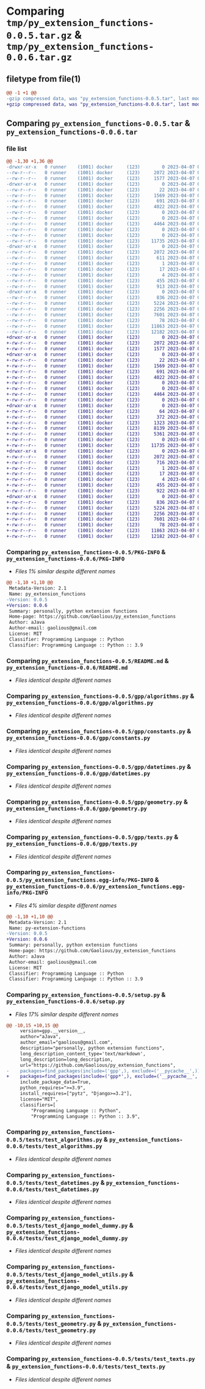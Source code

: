 # Comparing `tmp/py_extension_functions-0.0.5.tar.gz` & `tmp/py_extension_functions-0.0.6.tar.gz`

## filetype from file(1)

```diff
@@ -1 +1 @@
-gzip compressed data, was "py_extension_functions-0.0.5.tar", last modified: Fri Apr  7 04:15:20 2023, max compression
+gzip compressed data, was "py_extension_functions-0.0.6.tar", last modified: Fri Apr  7 04:21:47 2023, max compression
```

## Comparing `py_extension_functions-0.0.5.tar` & `py_extension_functions-0.0.6.tar`

### file list

```diff
@@ -1,30 +1,36 @@
-drwxr-xr-x   0 runner    (1001) docker     (123)        0 2023-04-07 04:15:20.469733 py_extension_functions-0.0.5/
--rw-r--r--   0 runner    (1001) docker     (123)     2072 2023-04-07 04:15:20.469733 py_extension_functions-0.0.5/PKG-INFO
--rw-r--r--   0 runner    (1001) docker     (123)     1577 2023-04-07 04:15:08.000000 py_extension_functions-0.0.5/README.md
-drwxr-xr-x   0 runner    (1001) docker     (123)        0 2023-04-07 04:15:20.465733 py_extension_functions-0.0.5/gpp/
--rw-r--r--   0 runner    (1001) docker     (123)       22 2023-04-07 04:15:08.000000 py_extension_functions-0.0.5/gpp/__init__.py
--rw-r--r--   0 runner    (1001) docker     (123)     1569 2023-04-07 04:15:08.000000 py_extension_functions-0.0.5/gpp/algorithms.py
--rw-r--r--   0 runner    (1001) docker     (123)      691 2023-04-07 04:15:08.000000 py_extension_functions-0.0.5/gpp/constants.py
--rw-r--r--   0 runner    (1001) docker     (123)     4022 2023-04-07 04:15:08.000000 py_extension_functions-0.0.5/gpp/datetimes.py
--rw-r--r--   0 runner    (1001) docker     (123)        0 2023-04-07 04:15:08.000000 py_extension_functions-0.0.5/gpp/decorators.py
--rw-r--r--   0 runner    (1001) docker     (123)        0 2023-04-07 04:15:08.000000 py_extension_functions-0.0.5/gpp/exceptions.py
--rw-r--r--   0 runner    (1001) docker     (123)     4464 2023-04-07 04:15:08.000000 py_extension_functions-0.0.5/gpp/geometry.py
--rw-r--r--   0 runner    (1001) docker     (123)        0 2023-04-07 04:15:08.000000 py_extension_functions-0.0.5/gpp/loggers.py
--rw-r--r--   0 runner    (1001) docker     (123)        0 2023-04-07 04:15:08.000000 py_extension_functions-0.0.5/gpp/networks.py
--rw-r--r--   0 runner    (1001) docker     (123)    11735 2023-04-07 04:15:08.000000 py_extension_functions-0.0.5/gpp/texts.py
-drwxr-xr-x   0 runner    (1001) docker     (123)        0 2023-04-07 04:15:20.469733 py_extension_functions-0.0.5/py_extension_functions.egg-info/
--rw-r--r--   0 runner    (1001) docker     (123)     2072 2023-04-07 04:15:20.000000 py_extension_functions-0.0.5/py_extension_functions.egg-info/PKG-INFO
--rw-r--r--   0 runner    (1001) docker     (123)      611 2023-04-07 04:15:20.000000 py_extension_functions-0.0.5/py_extension_functions.egg-info/SOURCES.txt
--rw-r--r--   0 runner    (1001) docker     (123)        1 2023-04-07 04:15:20.000000 py_extension_functions-0.0.5/py_extension_functions.egg-info/dependency_links.txt
--rw-r--r--   0 runner    (1001) docker     (123)       17 2023-04-07 04:15:20.000000 py_extension_functions-0.0.5/py_extension_functions.egg-info/requires.txt
--rw-r--r--   0 runner    (1001) docker     (123)        4 2023-04-07 04:15:20.000000 py_extension_functions-0.0.5/py_extension_functions.egg-info/top_level.txt
--rw-r--r--   0 runner    (1001) docker     (123)      455 2023-04-07 04:15:20.469733 py_extension_functions-0.0.5/setup.cfg
--rw-r--r--   0 runner    (1001) docker     (123)      913 2023-04-07 04:15:08.000000 py_extension_functions-0.0.5/setup.py
-drwxr-xr-x   0 runner    (1001) docker     (123)        0 2023-04-07 04:15:20.469733 py_extension_functions-0.0.5/tests/
--rw-r--r--   0 runner    (1001) docker     (123)      836 2023-04-07 04:15:08.000000 py_extension_functions-0.0.5/tests/test_algorithms.py
--rw-r--r--   0 runner    (1001) docker     (123)     5224 2023-04-07 04:15:08.000000 py_extension_functions-0.0.5/tests/test_datetimes.py
--rw-r--r--   0 runner    (1001) docker     (123)     2256 2023-04-07 04:15:08.000000 py_extension_functions-0.0.5/tests/test_django_model_dummy.py
--rw-r--r--   0 runner    (1001) docker     (123)     7601 2023-04-07 04:15:08.000000 py_extension_functions-0.0.5/tests/test_django_model_utils.py
--rw-r--r--   0 runner    (1001) docker     (123)       78 2023-04-07 04:15:08.000000 py_extension_functions-0.0.5/tests/test_django_task_model.py
--rw-r--r--   0 runner    (1001) docker     (123)    11863 2023-04-07 04:15:08.000000 py_extension_functions-0.0.5/tests/test_geometry.py
--rw-r--r--   0 runner    (1001) docker     (123)    12182 2023-04-07 04:15:08.000000 py_extension_functions-0.0.5/tests/test_texts.py
+drwxr-xr-x   0 runner    (1001) docker     (123)        0 2023-04-07 04:21:47.062906 py_extension_functions-0.0.6/
+-rw-r--r--   0 runner    (1001) docker     (123)     2072 2023-04-07 04:21:47.062906 py_extension_functions-0.0.6/PKG-INFO
+-rw-r--r--   0 runner    (1001) docker     (123)     1577 2023-04-07 04:21:37.000000 py_extension_functions-0.0.6/README.md
+drwxr-xr-x   0 runner    (1001) docker     (123)        0 2023-04-07 04:21:47.058906 py_extension_functions-0.0.6/gpp/
+-rw-r--r--   0 runner    (1001) docker     (123)       22 2023-04-07 04:21:37.000000 py_extension_functions-0.0.6/gpp/__init__.py
+-rw-r--r--   0 runner    (1001) docker     (123)     1569 2023-04-07 04:21:37.000000 py_extension_functions-0.0.6/gpp/algorithms.py
+-rw-r--r--   0 runner    (1001) docker     (123)      691 2023-04-07 04:21:37.000000 py_extension_functions-0.0.6/gpp/constants.py
+-rw-r--r--   0 runner    (1001) docker     (123)     4022 2023-04-07 04:21:37.000000 py_extension_functions-0.0.6/gpp/datetimes.py
+-rw-r--r--   0 runner    (1001) docker     (123)        0 2023-04-07 04:21:37.000000 py_extension_functions-0.0.6/gpp/decorators.py
+-rw-r--r--   0 runner    (1001) docker     (123)        0 2023-04-07 04:21:37.000000 py_extension_functions-0.0.6/gpp/exceptions.py
+-rw-r--r--   0 runner    (1001) docker     (123)     4464 2023-04-07 04:21:37.000000 py_extension_functions-0.0.6/gpp/geometry.py
+-rw-r--r--   0 runner    (1001) docker     (123)        0 2023-04-07 04:21:37.000000 py_extension_functions-0.0.6/gpp/loggers.py
+drwxr-xr-x   0 runner    (1001) docker     (123)        0 2023-04-07 04:21:47.058906 py_extension_functions-0.0.6/gpp/model/
+-rw-r--r--   0 runner    (1001) docker     (123)       64 2023-04-07 04:21:37.000000 py_extension_functions-0.0.6/gpp/model/__init__.py
+-rw-r--r--   0 runner    (1001) docker     (123)      372 2023-04-07 04:21:37.000000 py_extension_functions-0.0.6/gpp/model/exceptions.py
+-rw-r--r--   0 runner    (1001) docker     (123)     1323 2023-04-07 04:21:37.000000 py_extension_functions-0.0.6/gpp/model/fields.py
+-rw-r--r--   0 runner    (1001) docker     (123)     8139 2023-04-07 04:21:37.000000 py_extension_functions-0.0.6/gpp/model/mixins.py
+-rw-r--r--   0 runner    (1001) docker     (123)     5361 2023-04-07 04:21:37.000000 py_extension_functions-0.0.6/gpp/model/utils.py
+-rw-r--r--   0 runner    (1001) docker     (123)        0 2023-04-07 04:21:37.000000 py_extension_functions-0.0.6/gpp/networks.py
+-rw-r--r--   0 runner    (1001) docker     (123)    11735 2023-04-07 04:21:37.000000 py_extension_functions-0.0.6/gpp/texts.py
+drwxr-xr-x   0 runner    (1001) docker     (123)        0 2023-04-07 04:21:47.062906 py_extension_functions-0.0.6/py_extension_functions.egg-info/
+-rw-r--r--   0 runner    (1001) docker     (123)     2072 2023-04-07 04:21:47.000000 py_extension_functions-0.0.6/py_extension_functions.egg-info/PKG-INFO
+-rw-r--r--   0 runner    (1001) docker     (123)      716 2023-04-07 04:21:47.000000 py_extension_functions-0.0.6/py_extension_functions.egg-info/SOURCES.txt
+-rw-r--r--   0 runner    (1001) docker     (123)        1 2023-04-07 04:21:47.000000 py_extension_functions-0.0.6/py_extension_functions.egg-info/dependency_links.txt
+-rw-r--r--   0 runner    (1001) docker     (123)       17 2023-04-07 04:21:47.000000 py_extension_functions-0.0.6/py_extension_functions.egg-info/requires.txt
+-rw-r--r--   0 runner    (1001) docker     (123)        4 2023-04-07 04:21:47.000000 py_extension_functions-0.0.6/py_extension_functions.egg-info/top_level.txt
+-rw-r--r--   0 runner    (1001) docker     (123)      455 2023-04-07 04:21:47.062906 py_extension_functions-0.0.6/setup.cfg
+-rw-r--r--   0 runner    (1001) docker     (123)      922 2023-04-07 04:21:37.000000 py_extension_functions-0.0.6/setup.py
+drwxr-xr-x   0 runner    (1001) docker     (123)        0 2023-04-07 04:21:47.062906 py_extension_functions-0.0.6/tests/
+-rw-r--r--   0 runner    (1001) docker     (123)      836 2023-04-07 04:21:37.000000 py_extension_functions-0.0.6/tests/test_algorithms.py
+-rw-r--r--   0 runner    (1001) docker     (123)     5224 2023-04-07 04:21:37.000000 py_extension_functions-0.0.6/tests/test_datetimes.py
+-rw-r--r--   0 runner    (1001) docker     (123)     2256 2023-04-07 04:21:37.000000 py_extension_functions-0.0.6/tests/test_django_model_dummy.py
+-rw-r--r--   0 runner    (1001) docker     (123)     7601 2023-04-07 04:21:37.000000 py_extension_functions-0.0.6/tests/test_django_model_utils.py
+-rw-r--r--   0 runner    (1001) docker     (123)       78 2023-04-07 04:21:37.000000 py_extension_functions-0.0.6/tests/test_django_task_model.py
+-rw-r--r--   0 runner    (1001) docker     (123)    11863 2023-04-07 04:21:37.000000 py_extension_functions-0.0.6/tests/test_geometry.py
+-rw-r--r--   0 runner    (1001) docker     (123)    12182 2023-04-07 04:21:37.000000 py_extension_functions-0.0.6/tests/test_texts.py
```

### Comparing `py_extension_functions-0.0.5/PKG-INFO` & `py_extension_functions-0.0.6/PKG-INFO`

 * *Files 1% similar despite different names*

```diff
@@ -1,10 +1,10 @@
 Metadata-Version: 2.1
 Name: py_extension_functions
-Version: 0.0.5
+Version: 0.0.6
 Summary: personally, python extension functions
 Home-page: https://github.com/Gaolious/py_extension_functions
 Author: aJava
 Author-email: gaolious@gmail.com
 License: MIT
 Classifier: Programming Language :: Python
 Classifier: Programming Language :: Python :: 3.9
```

### Comparing `py_extension_functions-0.0.5/README.md` & `py_extension_functions-0.0.6/README.md`

 * *Files identical despite different names*

### Comparing `py_extension_functions-0.0.5/gpp/algorithms.py` & `py_extension_functions-0.0.6/gpp/algorithms.py`

 * *Files identical despite different names*

### Comparing `py_extension_functions-0.0.5/gpp/constants.py` & `py_extension_functions-0.0.6/gpp/constants.py`

 * *Files identical despite different names*

### Comparing `py_extension_functions-0.0.5/gpp/datetimes.py` & `py_extension_functions-0.0.6/gpp/datetimes.py`

 * *Files identical despite different names*

### Comparing `py_extension_functions-0.0.5/gpp/geometry.py` & `py_extension_functions-0.0.6/gpp/geometry.py`

 * *Files identical despite different names*

### Comparing `py_extension_functions-0.0.5/gpp/texts.py` & `py_extension_functions-0.0.6/gpp/texts.py`

 * *Files identical despite different names*

### Comparing `py_extension_functions-0.0.5/py_extension_functions.egg-info/PKG-INFO` & `py_extension_functions-0.0.6/py_extension_functions.egg-info/PKG-INFO`

 * *Files 4% similar despite different names*

```diff
@@ -1,10 +1,10 @@
 Metadata-Version: 2.1
 Name: py-extension-functions
-Version: 0.0.5
+Version: 0.0.6
 Summary: personally, python extension functions
 Home-page: https://github.com/Gaolious/py_extension_functions
 Author: aJava
 Author-email: gaolious@gmail.com
 License: MIT
 Classifier: Programming Language :: Python
 Classifier: Programming Language :: Python :: 3.9
```

### Comparing `py_extension_functions-0.0.5/setup.py` & `py_extension_functions-0.0.6/setup.py`

 * *Files 17% similar despite different names*

```diff
@@ -10,15 +10,15 @@
     version=gpp.__version__,
     author="aJava",
     author_email="gaolious@gmail.com",
     description="personally, python extension functions",
     long_description_content_type='text/markdown',
     long_description=long_description,
     url="https://github.com/Gaolious/py_extension_functions",
-    packages=find_packages(include=('gpp',), exclude=('__pycache__',)),
+    packages=find_packages(include=('gpp*',), exclude=('__pycache__', 'test*')),
     include_package_data=True,
     python_requires=">=3.9",
     install_requires=["pytz", "Django>=3.2"],
     license="MIT",
     classifiers=[
         "Programming Language :: Python",
         "Programming Language :: Python :: 3.9",
```

### Comparing `py_extension_functions-0.0.5/tests/test_algorithms.py` & `py_extension_functions-0.0.6/tests/test_algorithms.py`

 * *Files identical despite different names*

### Comparing `py_extension_functions-0.0.5/tests/test_datetimes.py` & `py_extension_functions-0.0.6/tests/test_datetimes.py`

 * *Files identical despite different names*

### Comparing `py_extension_functions-0.0.5/tests/test_django_model_dummy.py` & `py_extension_functions-0.0.6/tests/test_django_model_dummy.py`

 * *Files identical despite different names*

### Comparing `py_extension_functions-0.0.5/tests/test_django_model_utils.py` & `py_extension_functions-0.0.6/tests/test_django_model_utils.py`

 * *Files identical despite different names*

### Comparing `py_extension_functions-0.0.5/tests/test_geometry.py` & `py_extension_functions-0.0.6/tests/test_geometry.py`

 * *Files identical despite different names*

### Comparing `py_extension_functions-0.0.5/tests/test_texts.py` & `py_extension_functions-0.0.6/tests/test_texts.py`

 * *Files identical despite different names*

